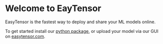 # Welcome to EayTensor

EasyTensor is the fastest way to deploy and share your ML models online.

To get started install our [python package](https://pypi.org/project/easytensor/), or upload your model via our GUI on [easytensor.com](https://app.easytensor.com).


